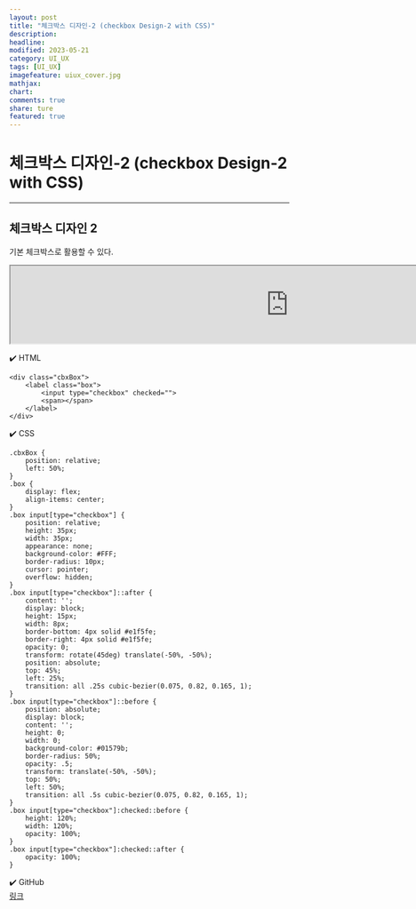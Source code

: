 ```yaml
---
layout: post
title: "체크박스 디자인-2 (checkbox Design-2 with CSS)"
description:
headline:
modified: 2023-05-21
category: UI_UX
tags: [UI_UX]
imagefeature: uiux_cover.jpg
mathjax:
chart:
comments: true
share: ture
featured: true
---
```


# 체크박스 디자인-2 (checkbox Design-2 with CSS)

---------------------------------------


## 체크박스 디자인 2
  
기본 체크박스로 활용할 수 있다.  
  
<iframe src="https://rudtn082.github.io/UI/checkbox2/checkbox2.html" width="1000" height="140" style="margin: 0 auto; display: block;"></iframe>
  
  
  
✔️ HTML  
```
<div class="cbxBox">
    <label class="box">
        <input type="checkbox" checked="">
        <span></span>
    </label>
</div>
```
  
  
  
✔️ CSS  
```
.cbxBox {
    position: relative;
    left: 50%;
}
.box {
    display: flex;
    align-items: center;
}
.box input[type="checkbox"] {
    position: relative;
    height: 35px;
    width: 35px;
    appearance: none;
    background-color: #FFF;
    border-radius: 10px;
    cursor: pointer;
    overflow: hidden;
}
.box input[type="checkbox"]::after {
    content: '';
    display: block;
    height: 15px;
    width: 8px;
    border-bottom: 4px solid #e1f5fe;
    border-right: 4px solid #e1f5fe;
    opacity: 0;
    transform: rotate(45deg) translate(-50%, -50%);
    position: absolute;
    top: 45%;
    left: 25%;
    transition: all .25s cubic-bezier(0.075, 0.82, 0.165, 1);
}
.box input[type="checkbox"]::before {
    position: absolute;
    display: block;
    content: '';
    height: 0;
    width: 0;
    background-color: #01579b;
    border-radius: 50%;
    opacity: .5;
    transform: translate(-50%, -50%);
    top: 50%;
    left: 50%;
    transition: all .5s cubic-bezier(0.075, 0.82, 0.165, 1);
}
.box input[type="checkbox"]:checked::before {
    height: 120%;
    width: 120%;
    opacity: 100%;
}
.box input[type="checkbox"]:checked::after {
    opacity: 100%;
}
```
  
  
  
✔️ GitHub  
[링크](https://github.com/rudtn082/UI/tree/main/checkbox2 "GitHub")  
